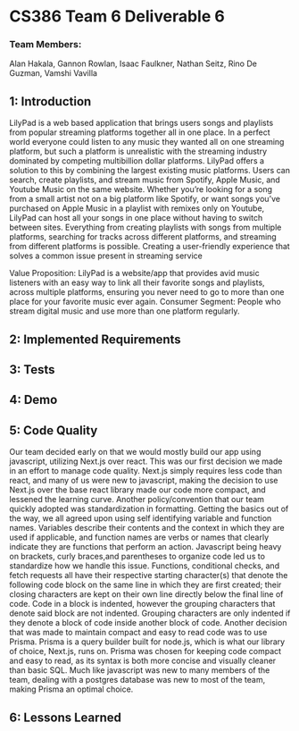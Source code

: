 # CS386 Team 6 Deliverable 6

### Team Members:
Alan Hakala, Gannon Rowlan, Isaac Faulkner, Nathan Seitz, Rino De Guzman, Vamshi Vavilla

## 1: Introduction
LilyPad is a web based application that brings users songs and playlists from popular streaming platforms together all in one place. In a perfect world everyone could listen to any music they wanted all on one streaming platform, but such a platform is unrealistic with the streaming industry dominated by competing multibillion dollar platforms. LilyPad offers a solution to this by combining the largest existing music platforms. Users can search, create playlists, and stream music from Spotify, Apple Music, and Youtube Music on the same website. Whether you’re looking for a song from a small artist not on a big platform like Spotify, or want songs you’ve purchased on Apple Music in a playlist with remixes only on Youtube, LilyPad can host all your songs in one place without having to switch between sites. Everything from creating playlists with songs from multiple platforms, searching for tracks across different platforms, and streaming from different platforms is possible. Creating a user-friendly experience that solves a common issue present in streaming service

Value Proposition:
LilyPad is a website/app that provides avid music listeners with an easy way to link all their favorite songs and playlists, across multiple platforms, ensuring you never need to go to more than one place for your favorite music ever again.
Consumer Segment:
People who stream digital music and use more than one platform regularly.


## 2: Implemented Requirements

## 3: Tests

## 4: Demo

## 5: Code Quality
   Our team decided early on that we would mostly build our app using javascript, utilizing Next.js over react. This was our first decision we made in an effort to manage code quality. Next.js simply requires less code than react, and many of us were new to javascript, making the decision to use Next.js over the base react library made our code more compact, and lessened the learning curve.
   Another policy/convention that our team quickly adopted was standardization in formatting. Getting the basics out of the way, we all agreed upon using self identifying variable and function names. Variables describe their contents and the context in which they are used if applicable, and function names are verbs or names that clearly indicate they are functions that perform an action. Javascript being heavy on brackets, curly braces,and parentheses to organize code led us to standardize how we handle this issue. Functions, conditional checks, and fetch requests all have their respective starting character(s) that denote the following code block on the same line in which they are first created; their closing characters are kept on their own line directly below the final line of code. Code in a block is indented, however the grouping characters that denote said block are not indented. Grouping characters are only indented if they denote a block of code inside another block of code.
   Another decision that was made to maintain compact and easy to read code was to use Prisma. Prisma is a query builder built for node.js, which is what our library of choice, Next.js, runs on. Prisma was chosen for keeping code compact and easy to read, as its syntax is both more concise and visually cleaner than basic SQL. Much like javascript was new to many members of the team, dealing with a postgres database was new to most of the team, making Prisma an optimal choice.


## 6: Lessons Learned

